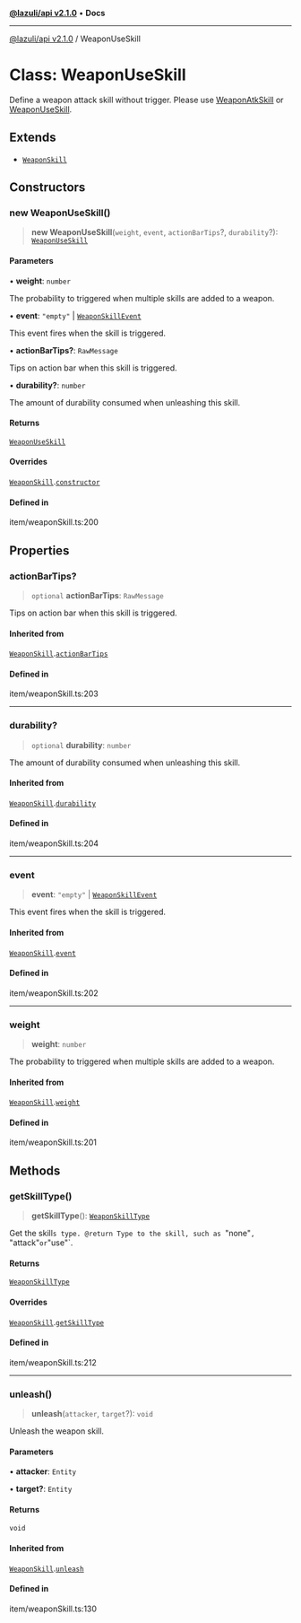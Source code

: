 [**@lazuli/api v2.1.0**](../README.md) • **Docs**

***

[@lazuli/api v2.1.0](../globals.md) / WeaponUseSkill

# Class: WeaponUseSkill

Define a weapon attack skill without trigger.
Please use [WeaponAtkSkill](WeaponAtkSkill.md) or [WeaponUseSkill](WeaponUseSkill.md).

## Extends

- [`WeaponSkill`](WeaponSkill.md)

## Constructors

### new WeaponUseSkill()

> **new WeaponUseSkill**(`weight`, `event`, `actionBarTips`?, `durability`?): [`WeaponUseSkill`](WeaponUseSkill.md)

#### Parameters

• **weight**: `number`

The probability to triggered when multiple skills are added to a weapon.

• **event**: `"empty"` \| [`WeaponSkillEvent`](../interfaces/WeaponSkillEvent.md)

This event fires when the skill is triggered.

• **actionBarTips?**: `RawMessage`

Tips on action bar when this skill is triggered.

• **durability?**: `number`

The amount of durability consumed when unleashing this skill.

#### Returns

[`WeaponUseSkill`](WeaponUseSkill.md)

#### Overrides

[`WeaponSkill`](WeaponSkill.md).[`constructor`](WeaponSkill.md#constructors)

#### Defined in

item/weaponSkill.ts:200

## Properties

### actionBarTips?

> `optional` **actionBarTips**: `RawMessage`

Tips on action bar when this skill is triggered.

#### Inherited from

[`WeaponSkill`](WeaponSkill.md).[`actionBarTips`](WeaponSkill.md#actionbartips)

#### Defined in

item/weaponSkill.ts:203

***

### durability?

> `optional` **durability**: `number`

The amount of durability consumed when unleashing this skill.

#### Inherited from

[`WeaponSkill`](WeaponSkill.md).[`durability`](WeaponSkill.md#durability)

#### Defined in

item/weaponSkill.ts:204

***

### event

> **event**: `"empty"` \| [`WeaponSkillEvent`](../interfaces/WeaponSkillEvent.md)

This event fires when the skill is triggered.

#### Inherited from

[`WeaponSkill`](WeaponSkill.md).[`event`](WeaponSkill.md#event)

#### Defined in

item/weaponSkill.ts:202

***

### weight

> **weight**: `number`

The probability to triggered when multiple skills are added to a weapon.

#### Inherited from

[`WeaponSkill`](WeaponSkill.md).[`weight`](WeaponSkill.md#weight)

#### Defined in

item/weaponSkill.ts:201

## Methods

### getSkillType()

> **getSkillType**(): [`WeaponSkillType`](../type-aliases/WeaponSkillType.md)

Get the skill`s type.
@return Type to the skill, such as `"none"`, `"attack"` or `"use"`.

#### Returns

[`WeaponSkillType`](../type-aliases/WeaponSkillType.md)

#### Overrides

[`WeaponSkill`](WeaponSkill.md).[`getSkillType`](WeaponSkill.md#getskilltype)

#### Defined in

item/weaponSkill.ts:212

***

### unleash()

> **unleash**(`attacker`, `target`?): `void`

Unleash the weapon skill.

#### Parameters

• **attacker**: `Entity`

• **target?**: `Entity`

#### Returns

`void`

#### Inherited from

[`WeaponSkill`](WeaponSkill.md).[`unleash`](WeaponSkill.md#unleash)

#### Defined in

item/weaponSkill.ts:130
